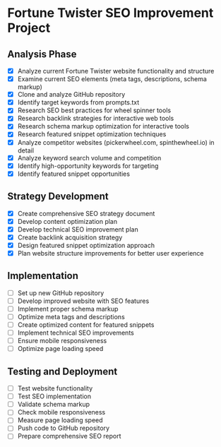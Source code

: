 # Fortune Twister SEO Improvement Project

## Analysis Phase
- [x] Analyze current Fortune Twister website functionality and structure
- [x] Examine current SEO elements (meta tags, descriptions, schema markup)
- [x] Clone and analyze GitHub repository
- [x] Identify target keywords from prompts.txt
- [x] Research SEO best practices for wheel spinner tools
- [x] Research backlink strategies for interactive web tools
- [x] Research schema markup optimization for interactive tools
- [x] Research featured snippet optimization techniques
- [x] Analyze competitor websites (pickerwheel.com, spinthewheel.io) in detail
- [x] Analyze keyword search volume and competition
- [x] Identify high-opportunity keywords for targeting
- [x] Identify featured snippet opportunities

## Strategy Development
- [x] Create comprehensive SEO strategy document
- [x] Develop content optimization plan
- [x] Develop technical SEO improvement plan
- [x] Create backlink acquisition strategy
- [x] Design featured snippet optimization approach
- [x] Plan website structure improvements for better user experience

## Implementation
- [ ] Set up new GitHub repository
- [ ] Develop improved website with SEO features
- [ ] Implement proper schema markup
- [ ] Optimize meta tags and descriptions
- [ ] Create optimized content for featured snippets
- [ ] Implement technical SEO improvements
- [ ] Ensure mobile responsiveness
- [ ] Optimize page loading speed

## Testing and Deployment
- [ ] Test website functionality
- [ ] Test SEO implementation
- [ ] Validate schema markup
- [ ] Check mobile responsiveness
- [ ] Measure page loading speed
- [ ] Push code to GitHub repository
- [ ] Prepare comprehensive SEO report
